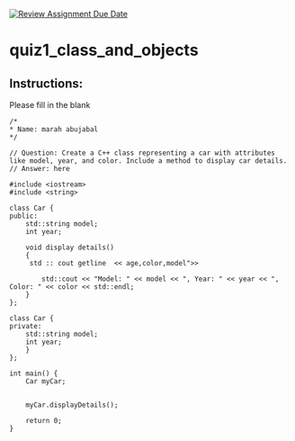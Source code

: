 [![Review Assignment Due Date](https://classroom.github.com/assets/deadline-readme-button-24ddc0f5d75046c5622901739e7c5dd533143b0c8e959d652212380cedb1ea36.svg)](https://classroom.github.com/a/tYncE4AO)
# quiz1_class_and_objects

## Instructions:
Please fill in the blank
```cplus
/*
* Name: marah abujabal
*/

// Question: Create a C++ class representing a car with attributes like model, year, and color. Include a method to display car details.
// Answer: here

#include <iostream>
#include <string>

class Car {
public:
    std::string model;
    int year;
    
    void display details() 
    {
     std :: cout getline  << age,color,model">>
                
        std::cout << "Model: " << model << ", Year: " << year << ", Color: " << color << std::endl;
    }
};

class Car {
private:
    std::string model;
    int year;
    }
};

int main() {
    Car myCar;


    myCar.displayDetails();

    return 0;
}

```
